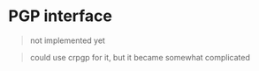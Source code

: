 # PGP interface

> not implemented yet

> could use crpgp for it, but it became somewhat complicated

